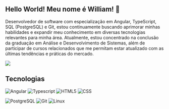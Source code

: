 ## Hello World! Meu nome é <strong>William</strong>! 👋

<p align="left"> Desenvolvedor de software com especialização em Angular, TypeScript, SQL (PostgreSQL) e Git, estou continuamente buscando aprimorar minhas habilidades e expandir meu conhecimento em diversas tecnologias relevantes para minha área. Atualmente, estou concentrado na conclusão da graduação em Análise e Desenvolvimento de Sistemas, além de participar de cursos relacionados que me permitam estar atualizado com as últimas tendências e práticas do mercado.
<p/

<a href="https://www.linkedin.com/in/william-dias-marcos" target="_blank"><img src="https://img.shields.io/badge/-LinkedIn-%230077B5?style=for-the-badge&logo=linkedin&logoColor=white" target="_blank"></a>
 
## Tecnologias

![Angular](https://img.shields.io/badge/angular-%23DD0031.svg?style=for-the-badge&logo=angular&logoColor=white)
![Typescript](https://img.shields.io/badge/TypeScript-007ACC?style=for-the-badge&logo=typescript&logoColor=white)
![HTML5](https://img.shields.io/badge/HTML5-E34F26?style=for-the-badge&logo=html5&logoColor=white)
![CSS](https://img.shields.io/badge/CSS3-1572B6?style=for-the-badge&logo=css3&logoColor=white)


![PostgreSQL](https://img.shields.io/badge/PostgreSQL-000?style=for-the-badge&logo=postgresql)
![Git](https://img.shields.io/badge/Git-E34F26?style=for-the-badge&logo=git&logoColor=white)
![Linux](https://img.shields.io/badge/Linux-FCC624?style=for-the-badge&logo=linux&logoColor=black)
	
